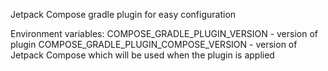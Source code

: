 Jetpack Compose gradle plugin for easy configuration

Environment variables:
COMPOSE_GRADLE_PLUGIN_VERSION - version of plugin
COMPOSE_GRADLE_PLUGIN_COMPOSE_VERSION - version of Jetpack Compose which will be used when the plugin is applied